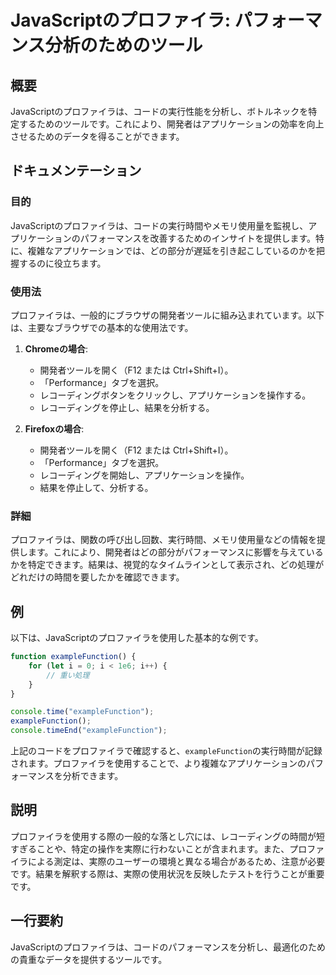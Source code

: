 <!--
Meta Description: # JavaScriptのプロファイラ: パフォーマンス分析のためのツール ## 概要 JavaScriptのプロファイラは、コードの実行性能を分析し、ボトルネックを特定するためのツールです。これにより、開発者はアプリケーションの効率を向上させるためのデータを得ることができます。 ## ドキュメンテ...
Meta Keywords: examplefunction, javascriptのプロファイラは, これにより, プロファイラは, 以下は
-->

# JavaScriptのプロファイラ: パフォーマンス分析のためのツール

## 概要
JavaScriptのプロファイラは、コードの実行性能を分析し、ボトルネックを特定するためのツールです。これにより、開発者はアプリケーションの効率を向上させるためのデータを得ることができます。

## ドキュメンテーション
### 目的
JavaScriptのプロファイラは、コードの実行時間やメモリ使用量を監視し、アプリケーションのパフォーマンスを改善するためのインサイトを提供します。特に、複雑なアプリケーションでは、どの部分が遅延を引き起こしているのかを把握するのに役立ちます。

### 使用法
プロファイラは、一般的にブラウザの開発者ツールに組み込まれています。以下は、主要なブラウザでの基本的な使用法です。

1. **Chromeの場合**:
   - 開発者ツールを開く（F12 または Ctrl+Shift+I）。
   - 「Performance」タブを選択。
   - レコーディングボタンをクリックし、アプリケーションを操作する。
   - レコーディングを停止し、結果を分析する。

2. **Firefoxの場合**:
   - 開発者ツールを開く（F12 または Ctrl+Shift+I）。
   - 「Performance」タブを選択。
   - レコーディングを開始し、アプリケーションを操作。
   - 結果を停止して、分析する。

### 詳細
プロファイラは、関数の呼び出し回数、実行時間、メモリ使用量などの情報を提供します。これにより、開発者はどの部分がパフォーマンスに影響を与えているかを特定できます。結果は、視覚的なタイムラインとして表示され、どの処理がどれだけの時間を要したかを確認できます。

## 例
以下は、JavaScriptのプロファイラを使用した基本的な例です。

```javascript
function exampleFunction() {
    for (let i = 0; i < 1e6; i++) {
        // 重い処理
    }
}

console.time("exampleFunction");
exampleFunction();
console.timeEnd("exampleFunction");
```

上記のコードをプロファイラで確認すると、`exampleFunction`の実行時間が記録されます。プロファイラを使用することで、より複雑なアプリケーションのパフォーマンスを分析できます。

## 説明
プロファイラを使用する際の一般的な落とし穴には、レコーディングの時間が短すぎることや、特定の操作を実際に行わないことが含まれます。また、プロファイラによる測定は、実際のユーザーの環境と異なる場合があるため、注意が必要です。結果を解釈する際は、実際の使用状況を反映したテストを行うことが重要です。

## 一行要約
JavaScriptのプロファイラは、コードのパフォーマンスを分析し、最適化のための貴重なデータを提供するツールです。